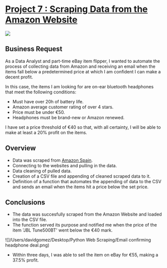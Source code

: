 # [Project 7 : Scraping Data from the Amazon Website](https://github.com/davidgomezpr1/Python_Web_Scraping)
![](https://images.unsplash.com/photo-1487058792275-0ad4aaf24ca7?ixlib=rb-1.2.1&ixid=MnwxMjA3fDB8MHxwaG90by1wYWdlfHx8fGVufDB8fHx8&auto=format&fit=crop&w=2070&q=80)

## Business Request

As a Data Analyst and part-time eBay item flipper, I wanted to automate the process of collecting data from Amazon and receiving an email when the items fall below a predetermined price at which I am confident I can make a decent profit.

In this case, the items I am looking for are on-ear bluetooth headphones that meet the following conditions:

- Must have over 20h of battery life.
- Amazon average customer rating of over 4 stars.
- Price must be under €50.
- Headphones must be brand-new or Amazon renewed.
    
I have set a price threshold of €40 so that, with all certainty, I will be able to make at least a 20% profit on the items.


## Overview

- Data was scraped from [Amazon Spain](https://www.amazon.es/).
- Connecting to the websites and pulling in the data.
- Data cleaning of pulled data.
- Creation of a CSV file and appending of cleaned scraped data to it.
- Definition of a function that automates the appending of data to the CSV and sends an email when the items hit a price below the set price.

## Conclusions

- The data was succesfully scraped from the Amazon Website and loaded into the CSV file.
- The function served its purpose and notified me when the price of the item 'JBL Tune500BT' went below the €40 mark.

![]/Users/davidgomez/Desktop/Python Web Scraping/Email confirming headphone deal.png)

- Within three days, I was able to sell the item on eBay for €55, making a 37.5% profit.

